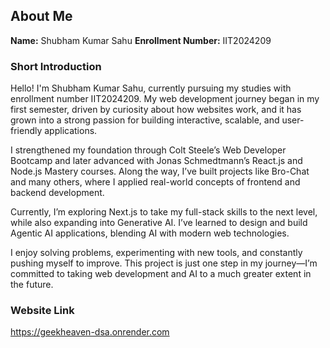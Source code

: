 ## About Me

**Name:** Shubham Kumar Sahu
**Enrollment Number:** IIT2024209

### Short Introduction

Hello! I'm Shubham Kumar Sahu, currently pursuing my studies with enrollment number IIT2024209. My web development journey began in my first semester, driven by curiosity about how websites work, and it has grown into a strong passion for building interactive, scalable, and user-friendly applications.

I strengthened my foundation through Colt Steele’s Web Developer Bootcamp and later advanced with Jonas Schmedtmann’s React.js and Node.js Mastery courses. Along the way, I’ve built projects like Bro-Chat and many others, where I applied real-world concepts of frontend and backend development.

Currently, I’m exploring Next.js to take my full-stack skills to the next level, while also expanding into Generative AI. I’ve learned to design and build Agentic AI applications, blending AI with modern web technologies.

I enjoy solving problems, experimenting with new tools, and constantly pushing myself to improve. This project is just one step in my journey—I’m committed to taking web development and AI to a much greater extent in the future.

### Website Link
https://geekheaven-dsa.onrender.com
